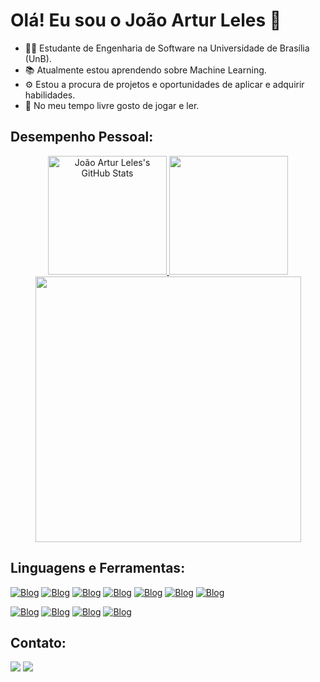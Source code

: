 # Olá! Eu sou o João Artur Leles 👋
 - :man_student: Estudante de Engenharia de Software na Universidade de Brasília (UnB).
 - :books: Atualmente estou aprendendo sobre Machine Learning.
 - :gear: Estou a procura de projetos e oportunidades de aplicar e adquirir habilidades.
 - :notebook_with_decorative_cover: No meu tempo livre gosto de jogar e ler.

## Desempenho Pessoal:
<div align="center">
  <a href="https://github.com/joao-artl">
    <img src="https://github-readme-stats.vercel.app/api?username=joao-artl&show_icons=true&theme=tokyonight&include_all_commits=true&count_private=true" height="190" alt="João Artur Leles's GitHub Stats" />
  </a>
  <a href="https://github.com/joao-artl">
    <img src="https://github-readme-stats.vercel.app/api/top-langs/?username=joao-artl&hide=html,css&layout=compact&theme=tokyonight" height="190" />
  </a>
</div>
<div align="center">
  <img src="https://streak-stats.demolab.com/?user=joao-artl&theme=tokyonight" width="425" />
</div>

## Linguagens e Ferramentas:
[![Blog](https://icongr.am/devicon/python-original.svg?size=40&color=ffffff)]()
[![Blog](https://icongr.am/devicon/c-original.svg?size=40&color=ffffff)]()
[![Blog](https://icongr.am/devicon/cplusplus-original.svg?size=40&color=ffffff)]()
[![Blog](https://icongr.am/devicon/java-original.svg?size=40&color=ffffff)]()
[![Blog](https://icongr.am/devicon/javascript-original.svg?size=40&color=ffffff)]()
[![Blog](https://icongr.am/devicon/html5-original.svg?size=40&color=ffffff)]()
[![Blog](https://icongr.am/devicon/css3-original.svg?size=40&color=ffffff)]()

  [![Blog](https://img.shields.io/badge/React-20232A?style=for-the-badge&logo=react&logoColor=61DAFB)]()
  [![Blog](https://img.shields.io/badge/MySQL-00000F?style=for-the-badge&logo=mysql&logoColor=white)]()
  [![Blog](https://img.shields.io/badge/Node.js-43853D?style=for-the-badge&logo=node.js&logoColor=white)]()
  [![Blog](https://img.shields.io/badge/Microsoft-666666?style=for-the-badge&logo=microsoft&logoColor=white)]()

## Contato:
<div> 
  <a href = "mailto:jalxpinheiro@gmail.com"><img src="https://img.shields.io/badge/-Gmail-%23333?style=for-the-badge&logo=gmail&logoColor=white" target="_blank"></a>
  <a href="https://www.linkedin.com/in/joão-artur-leles-3172b3271" target="_blank"><img src="https://img.shields.io/badge/-LinkedIn-%230077B5?style=for-the-badge&logo=linkedin&logoColor=white" target="_blank"></a> 
</div>
